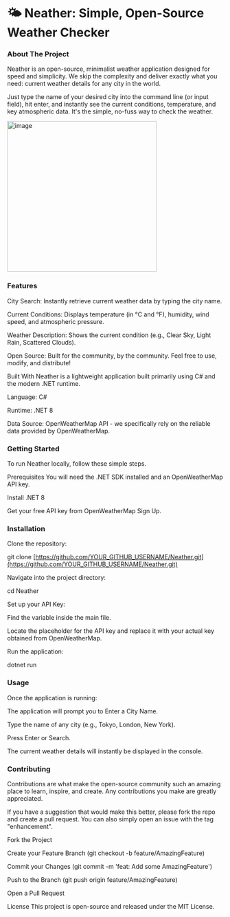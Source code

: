 # 🌤️ **Neather**: Simple, Open-Source Weather Checker



### About The Project
Neather is an open-source, minimalist weather application designed for speed and simplicity. We skip the complexity and deliver exactly what you need: current weather details for any city in the world.

Just type the name of your desired city into the command line (or input field), hit enter, and instantly see the current conditions, temperature, and key atmospheric data. It's the simple, no-fuss way to check the weather.

<img width="348" height="350" alt="image" src="https://github.com/user-attachments/assets/a87a21f1-8914-4ce1-b162-5da600316576" />


### Features
City Search: Instantly retrieve current weather data by typing the city name.

Current Conditions: Displays temperature (in °C and °F), humidity, wind speed, and atmospheric pressure.

Weather Description: Shows the current condition (e.g., Clear Sky, Light Rain, Scattered Clouds).

Open Source: Built for the community, by the community. Feel free to use, modify, and distribute!

Built With
Neather is a lightweight application built primarily using C# and the modern .NET runtime.

Language: C#

Runtime: .NET 8

Data Source: OpenWeatherMap API - we specifically rely on the reliable data provided by OpenWeatherMap.

### Getting Started
To run Neather locally, follow these simple steps.

Prerequisites
You will need the .NET SDK installed and an OpenWeatherMap API key.

Install .NET 8

Get your free API key from OpenWeatherMap Sign Up.

### Installation
Clone the repository:

git clone [https://github.com/YOUR_GITHUB_USERNAME/Neather.git](https://github.com/YOUR_GITHUB_USERNAME/Neather.git)

Navigate into the project directory:

cd Neather

Set up your API Key:

Find the variable inside the main file.

Locate the placeholder for the API key and replace it with your actual key obtained from OpenWeatherMap.

Run the application:

dotnet run

### Usage
Once the application is running:

The application will prompt you to Enter a City Name.

Type the name of any city (e.g., Tokyo, London, New York).

Press Enter or Search.

The current weather details will instantly be displayed in the console.

### Contributing
Contributions are what make the open-source community such an amazing place to learn, inspire, and create. Any contributions you make are greatly appreciated.

If you have a suggestion that would make this better, please fork the repo and create a pull request. You can also simply open an issue with the tag "enhancement".

Fork the Project

Create your Feature Branch (git checkout -b feature/AmazingFeature)

Commit your Changes (git commit -m 'feat: Add some AmazingFeature')

Push to the Branch (git push origin feature/AmazingFeature)

Open a Pull Request

License
This project is open-source and released under the MIT License.
